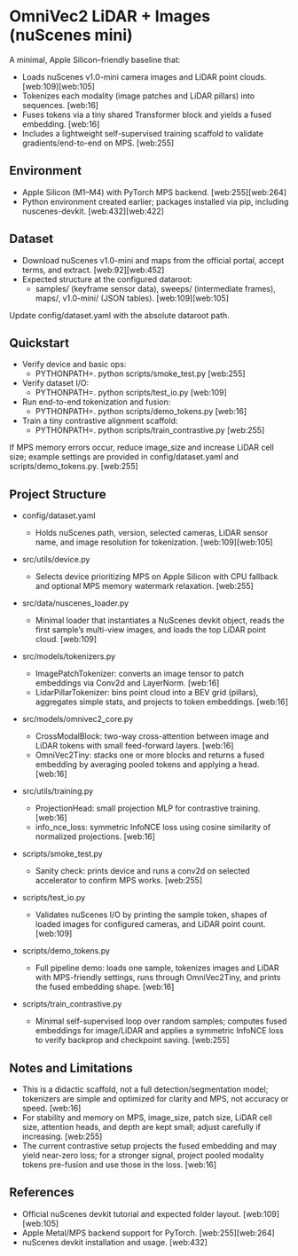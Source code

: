 # OmniVec2 LiDAR + Images (nuScenes mini)

A minimal, Apple Silicon–friendly baseline that:
- Loads nuScenes v1.0-mini camera images and LiDAR point clouds. [web:109][web:105]
- Tokenizes each modality (image patches and LiDAR pillars) into sequences. [web:16]
- Fuses tokens via a tiny shared Transformer block and yields a fused embedding. [web:16]
- Includes a lightweight self-supervised training scaffold to validate gradients/end-to-end on MPS. [web:255]

## Environment

- Apple Silicon (M1–M4) with PyTorch MPS backend. [web:255][web:264]
- Python environment created earlier; packages installed via pip, including nuscenes-devkit. [web:432][web:422]

## Dataset

- Download nuScenes v1.0-mini and maps from the official portal, accept terms, and extract. [web:92][web:452]
- Expected structure at the configured dataroot:
  - samples/ (keyframe sensor data), sweeps/ (intermediate frames), maps/, v1.0-mini/ (JSON tables). [web:109][web:105]

Update config/dataset.yaml with the absolute dataroot path.

## Quickstart

- Verify device and basic ops:
  - PYTHONPATH=. python scripts/smoke_test.py [web:255]
- Verify dataset I/O:
  - PYTHONPATH=. python scripts/test_io.py [web:109]
- Run end-to-end tokenization and fusion:
  - PYTHONPATH=. python scripts/demo_tokens.py [web:16]
- Train a tiny contrastive alignment scaffold:
  - PYTHONPATH=. python scripts/train_contrastive.py [web:255]

If MPS memory errors occur, reduce image_size and increase LiDAR cell size; example settings are provided in config/dataset.yaml and scripts/demo_tokens.py. [web:255]

## Project Structure

- config/dataset.yaml
  - Holds nuScenes path, version, selected cameras, LiDAR sensor name, and image resolution for tokenization. [web:109][web:105]

- src/utils/device.py
  - Selects device prioritizing MPS on Apple Silicon with CPU fallback and optional MPS memory watermark relaxation. [web:255]

- src/data/nuscenes_loader.py
  - Minimal loader that instantiates a NuScenes devkit object, reads the first sample’s multi-view images, and loads the top LiDAR point cloud. [web:109]

- src/models/tokenizers.py
  - ImagePatchTokenizer: converts an image tensor to patch embeddings via Conv2d and LayerNorm. [web:16]
  - LidarPillarTokenizer: bins point cloud into a BEV grid (pillars), aggregates simple stats, and projects to token embeddings. [web:16]

- src/models/omnivec2_core.py
  - CrossModalBlock: two-way cross-attention between image and LiDAR tokens with small feed-forward layers. [web:16]
  - OmniVec2Tiny: stacks one or more blocks and returns a fused embedding by averaging pooled tokens and applying a head. [web:16]

- src/utils/training.py
  - ProjectionHead: small projection MLP for contrastive training. [web:16]
  - info_nce_loss: symmetric InfoNCE loss using cosine similarity of normalized projections. [web:16]

- scripts/smoke_test.py
  - Sanity check: prints device and runs a conv2d on selected accelerator to confirm MPS works. [web:255]

- scripts/test_io.py
  - Validates nuScenes I/O by printing the sample token, shapes of loaded images for configured cameras, and LiDAR point count. [web:109]

- scripts/demo_tokens.py
  - Full pipeline demo: loads one sample, tokenizes images and LiDAR with MPS-friendly settings, runs through OmniVec2Tiny, and prints the fused embedding shape. [web:16]

- scripts/train_contrastive.py
  - Minimal self-supervised loop over random samples; computes fused embeddings for image/LiDAR and applies a symmetric InfoNCE loss to verify backprop and checkpoint saving. [web:255]

## Notes and Limitations

- This is a didactic scaffold, not a full detection/segmentation model; tokenizers are simple and optimized for clarity and MPS, not accuracy or speed. [web:16]
- For stability and memory on MPS, image_size, patch size, LiDAR cell size, attention heads, and depth are kept small; adjust carefully if increasing. [web:255]
- The current contrastive setup projects the fused embedding and may yield near-zero loss; for a stronger signal, project pooled modality tokens pre-fusion and use those in the loss. [web:16]

## References

- Official nuScenes devkit tutorial and expected folder layout. [web:109][web:105]
- Apple Metal/MPS backend support for PyTorch. [web:255][web:264]
- nuScenes devkit installation and usage. [web:432]
